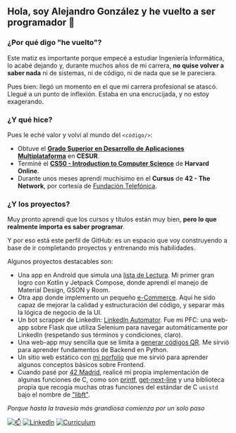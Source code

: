 ## Hola, soy Alejandro González y he vuelto a ser programador 👋

### ¿Por qué digo "he vuelto"?
Este matiz es importante porque empecé a estudiar Ingeniería Informática, lo acabé dejando y, durante muchos años de mi carrera, **no quise volver a saber nada** ni de sistemas, ni de código, ni de nada que se le pareciera.

Pues bien: llegó un momento en el que mi carrera profesional se atascó. Llegué a un punto de inflexión. Estaba en una encrucijada, y no estoy exagerando.

### ¿Y qué hice?

Pues le eché valor y volví al mundo del `<código/>`:
- Obtuve el **[Grado Superior en Desarrollo de Aplicaciones Multiplataforma](https://porfolio-rx-alex.vercel.app/data/cesur_academic_alex.pdf)** en **CESUR**.
- Terminé el **[CS50 - Introduction to Computer Science](https://courses.edx.org/certificates/bee730002f474fda92406d16c1fa14df)** de **Harvard Online**.
- Durante unos meses aprendí muchísimo en el **Cursus** de **42 - The Network**, por cortesía de [Fundación Telefónica](https://www.fundaciontelefonica.com/).

### ¿Y los proyectos?
Muy pronto aprendí que los cursos y títulos están muy bien, **pero lo que realmente importa es saber programar**.

Y por eso está este perfil de GitHub: es un espacio que voy construyendo a base de ir completando proyectos y entrenando mis habilidades.

Algunos proyectos destacables son:

- Una app en Android que simula una [lista de Lectura](https://github.com/Metalex84/AndroidBooklist). Mi primer gran logro con Kotlin y Jetpack Compose, donde aprendí el manejo de Material Design, GSON y Room.
- Otra app donde implemento un pequeño [e-Commerce](https://github.com/Metalex84/AndroidBazar). Aquí he sido capaz de mejorar la calidad y estructuración del código, y separar más la lógica de negocio de la UI.
- Un bot scrapper de LinkedIn: [LinkedIn Automator](https://github.com/Metalex84/linkedin_automator). Fue mi PFC: una web-app sobre Flask que utiliza Selenium para navegar automáticamente por LinkedIn (respetando sus términos y condiciones, claro).
- Una web-app muy sencilla que se limita a [generar códigos QR](https://github.com/Metalex84/qr_generate). Me sirvió para aprender fundamentos de Backend en Python.
- Un sitio web estático con [mi porfolio](https://github.com/Metalex84/MYCV) que me sirvió para aprender algunos conceptos básicos sobre Frontend.
- Cuando pasé por [42 Madrid](https://www.42madrid.com), realicé mi propia implementación de algunas funciones de C, como son [printf](https://github.com/Metalex84/ft_printf), [get-next-line](https://github.com/Metalex84/get_next_line) y una biblioteca propia que recogía muchas otras funciones del estándar de C `unistd` bajo el nombre de ["libft"](https://github.com/Metalex84/libft).

*Porque hasta la travesía más grandiosa comienza por un solo paso*

[![📫](https://img.shields.io/badge/EMAIL-purple)](mailto:agonzalez.venegas@outlook.com)
[![LinkedIn](https://img.shields.io/badge/LINKEDIN-blue)](https://www.linkedin.com/in/alejandro-gonzalez-venegas)
[![Curriculum](https://img.shields.io/badge/CV-orange)](https://porfolio-rx-alex.vercel.app/data/CV_ES_Alejandro_Gonzalez.pdf)


<!-- **Metalex84/Metalex84* is a ✨ _special_ ✨ repository because its `README.md` (this file) appears on your GitHub profile.

Here are some ideas to get you started:

- 🔭 I’m currently working on ...
- 🌱 I’m currently learning ...
- 👯 I’m looking to collaborate on ...
- 🤔 I’m looking for help with ...
- 💬 Ask me about ...
- 📫 How to reach me: ...
- 😄 Pronouns: ...
- ⚡ Fun fact: ...
-->
